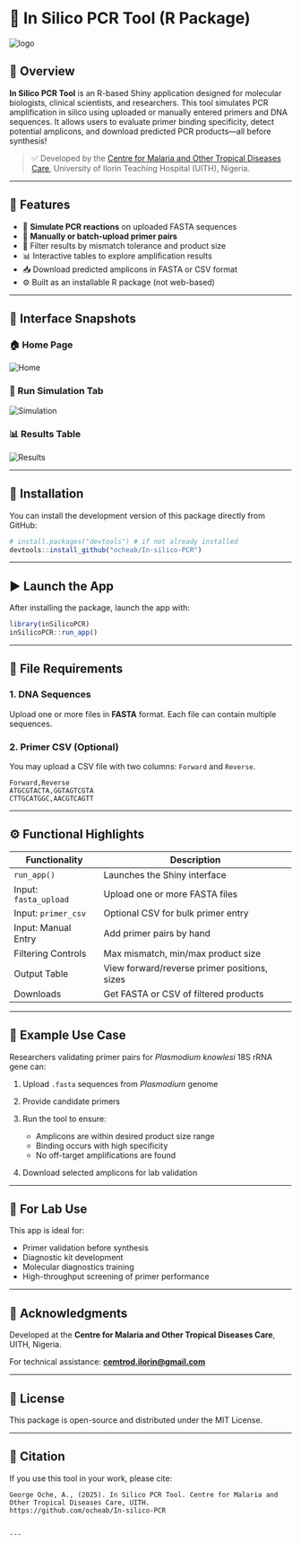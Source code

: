 
# 🔬 In Silico PCR Tool (R Package)

![logo](inst/www/pcr.jpg)

## 📌 Overview

**In Silico PCR Tool** is an R-based Shiny application designed for molecular biologists, clinical scientists, and researchers. This tool simulates PCR amplification in silico using uploaded or manually entered primers and DNA sequences. It allows users to evaluate primer binding specificity, detect potential amplicons, and download predicted PCR products—all before synthesis!

> ✅ Developed by the [Centre for Malaria and Other Tropical Diseases Care](https://cemtrod.org), University of Ilorin Teaching Hospital (UITH), Nigeria.

---

## 🎯 Features

- 🧬 **Simulate PCR reactions** on uploaded FASTA sequences
- 📎 **Manually or batch-upload primer pairs**
- 🎯 Filter results by mismatch tolerance and product size
- 📊 Interactive tables to explore amplification results
- 📥 Download predicted amplicons in FASTA or CSV format
- ⚙️ Built as an installable R package (not web-based)

---

## 📸 Interface Snapshots

### 🏠 Home Page
![Home](inst/www/pcr.jpg)

### 🧪 Run Simulation Tab
![Simulation](inst/www/simulation_screenshot.png)

### 📊 Results Table
![Results](inst/app/www/results_table.png)

---

## 🚀 Installation

You can install the development version of this package directly from GitHub:

```r
# install.packages("devtools") # if not already installed
devtools::install_github("ocheab/In-silico-PCR")
````

---

## ▶️ Launch the App

After installing the package, launch the app with:

```r
library(inSilicoPCR)
inSilicoPCR::run_app()
```

---

## 📁 File Requirements

### 1. DNA Sequences

Upload one or more files in **FASTA** format. Each file can contain multiple sequences.

### 2. Primer CSV (Optional)

You may upload a CSV file with two columns: `Forward` and `Reverse`.

```csv
Forward,Reverse
ATGCGTACTA,GGTAGTCGTA
CTTGCATGGC,AACGTCAGTT
```

---

## ⚙️ Functional Highlights

| Functionality         | Description                                  |
| --------------------- | -------------------------------------------- |
| `run_app()`           | Launches the Shiny interface                 |
| Input: `fasta_upload` | Upload one or more FASTA files               |
| Input: `primer_csv`   | Optional CSV for bulk primer entry           |
| Input: Manual Entry   | Add primer pairs by hand                     |
| Filtering Controls    | Max mismatch, min/max product size           |
| Output Table          | View forward/reverse primer positions, sizes |
| Downloads             | Get FASTA or CSV of filtered products        |

---

## 📘 Example Use Case

Researchers validating primer pairs for *Plasmodium knowlesi* 18S rRNA gene can:

1. Upload `.fasta` sequences from *Plasmodium* genome
2. Provide candidate primers
3. Run the tool to ensure:

   * Amplicons are within desired product size range
   * Binding occurs with high specificity
   * No off-target amplifications are found
4. Download selected amplicons for lab validation

---

## 🧪 For Lab Use

This app is ideal for:

* Primer validation before synthesis
* Diagnostic kit development
* Molecular diagnostics training
* High-throughput screening of primer performance

---

## 🤝 Acknowledgments

Developed at the **Centre for Malaria and Other Tropical Diseases Care**, UITH, Nigeria.

For technical assistance: **[cemtrod.ilorin@gmail.com](mailto:cemtrod.ilorin@gmail.com)**

---

## 📄 License

This package is open-source and distributed under the MIT License.

---

## 📌 Citation

If you use this tool in your work, please cite:

```
George Oche, A., (2025). In Silico PCR Tool. Centre for Malaria and Other Tropical Diseases Care, UITH.
https://github.com/ocheab/In-silico-PCR
```

```

---
